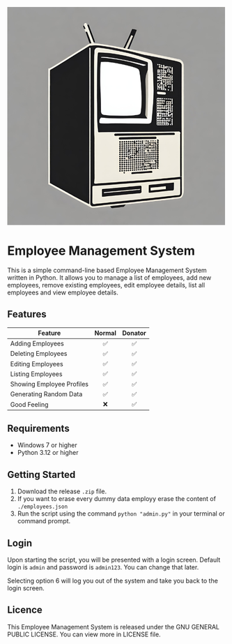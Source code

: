 ![Employee Management System Logo](./assets/logo.png)

# Employee Management System

This is a simple command-line based Employee Management System written in Python. It allows you to manage a list of employees, add new employees, remove existing employees, edit employee details, list all employees and view employee details.

## Features
| Feature                   | Normal   | Donator   |
| --------------------------| :------: | :-------: |
| Adding Employees          | ✅       |✅        | 
| Deleting Employees        | ✅       |✅        | 
| Editing Employees         | ✅       |✅        | 
| Listing Employees         | ✅       |✅        | 
| Showing Employee Profiles | ✅       |✅        | 
| Generating Random Data    | ✅       |✅        | 
| Good Feeling              | ❌       |✅        | 

## Requirements

- Windows 7 or higher
- Python 3.12 or higher

## Getting Started

1. Download the release `.zip` file.
2. If you want to erase every dummy data employy erase the content of `./employees.json`
3. Run the script using the command `python "admin.py"` in your terminal or command prompt.

## Login

Upon starting the script, you will be presented with a login screen. Default login is `admin` and password is `admin123`. You can change that later.

Selecting option 6 will log you out of the system and take you back to the login screen.

## Licence

This Employee Management System is released under the GNU GENERAL PUBLIC LICENSE.
You can view more in LICENSE file.

